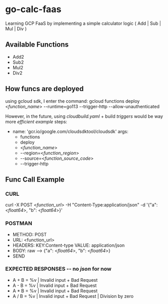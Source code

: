 # go-calc-faas
Learning GCP FaaS by implementing a simple calculator logic ( Add | Sub | Mul | Div )

## Available Functions
* Add2
* Sub2
* Mul2
* Div2

## How funcs are deployed
using gcloud sdk, I enter the command:
gcloud functions deploy <*function_name*> --runtime=go113 --trigger-http --allow-unauthenticated

However, in the future, using *cloudbuild.yaml* + build *triggers* would be way more *efficient*
*example*
steps:
- name: 'gcr.io/google.com/cloudsdktool/cloudsdk'
  args:
  - functions
  - deploy
  - <*function_name*>
  - --region=<*function_region*>
  - --source=<*function_source_code*>
  - --trigger-http

## Func Call Example
### CURL
curl -X POST <*function_url*> -H "Content-Type:application/json" -d '{"a": <*float64*>, "b": <*float64*>}'

### POSTMAN
* METHOD: POST
* URL: <function_url>
* HEADERS: KEY:Content-type VALUE: application/json
* BODY: raw --> {"a": <*float64*>, "b": <*float64*>}
* SEND

### EXPECTED RESPONSES -- no *json* for now
* A + B = %v | Invalid input + Bad Request
* A - B = %v | Invalid input + Bad Request
* A * B = %v | Invalid input + Bad Request
* A / B = %v | Invalid input + Bad Request | Division by zero
